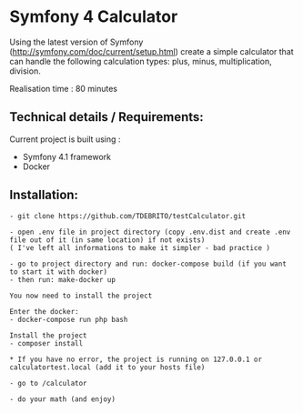 # Symfony 4 Calculator 

Using the latest version of Symfony (http://symfony.com/doc/current/setup.html)
create a simple calculator that can handle the following calculation types: plus,
minus, multiplication, division.

Realisation time : 80 minutes



## Technical details / Requirements:
 Current project is built using :
- Symfony 4.1 framework
- Docker 

## Installation:
	
    - git clone https://github.com/TDEBRITO/testCalculator.git
    
    - open .env file in project directory (copy .env.dist and create .env file out of it (in same location) if not exists)
    ( I've left all informations to make it simpler - bad practice )
   
    - go to project directory and run: docker-compose build (if you want to start it with docker) 
    - then run: make-docker up
    
    You now need to install the project
    
    Enter the docker:
    - docker-compose run php bash
    
    Install the project
    - composer install
  
    * If you have no error, the project is running on 127.0.0.1 or calculatortest.local (add it to your hosts file)
    
    - go to /calculator
    
    - do your math (and enjoy)

